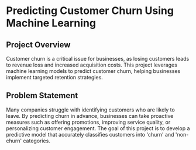 # Predicting Customer Churn Using Machine Learning

## Project Overview
Customer churn is a critical issue for businesses, as losing customers leads to revenue loss and increased acquisition costs. This project leverages machine learning models to predict customer churn, helping businesses implement targeted retention strategies.

## Problem Statement
Many companies struggle with identifying customers who are likely to leave. By predicting churn in advance, businesses can take proactive measures such as offering promotions, improving service quality, or personalizing customer engagement. The goal of this project is to develop a predictive model that accurately classifies customers into 'churn' and 'non-churn' categories.
